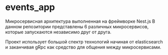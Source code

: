 # events_app

Микросервисная архитектура выполненная на фреймворке Nest.js
В данном репозитории представлены 6 различных микросервисов, которые запускаются независимо друг от друга.

Проект использует большой спектр технологий начиная от elasticsearch и заканчивая gRpc как средство для общения между микросервисами.
